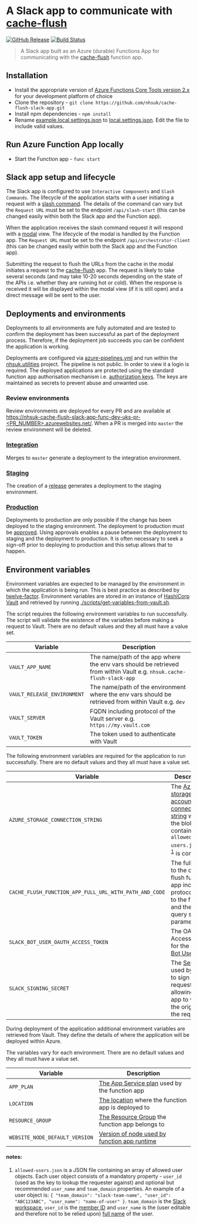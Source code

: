 # A Slack app to communicate with [cache-flush](https://github.com/nhsuk/cache-flush)

[![GitHub Release](https://img.shields.io/github/release/nhsuk/cache-flush-slack-app.svg)](https://github.com/nhsuk/cache-flush-slack-app/releases/latest/)
[![Build Status](https://dev.azure.com/nhsuk/nhsuk.utilities/_apis/build/status/nhsuk.cache-flush-slack-app?branchName=master)](https://dev.azure.com/nhsuk/nhsuk.utilities/_build/latest?definitionId=333&branchName=master)

> A Slack app built as an Azure (durable) Functions App for communicating with
> the [cache-flush](https://github.com/nhsuk/cache-flush) function app.

## Installation

* Install the appropriate version of
  [Azure Functions Core Tools version 2.x](https://docs.microsoft.com/en-us/azure/azure-functions/functions-run-local#install-the-azure-functions-core-tools)
  for your development platform of choice
* Clone the repository - `git clone https://github.com/nhsuk/cache-flush-slack-app.git`
* Install npm dependencies - `npm install`
* Rename [example.local.settings.json](example.local.settings.json) to
  [local.settings.json](local.settings.json). Edit the file to include valid
  values.

## Run Azure Function App locally

* Start the Function app - `func start`

## Slack app setup and lifecycle

The Slack app is configured to use `Interactive Components` and `Slash
Commands`. The lifecycle of the application starts with a user initiating a
request with a
[slash command](https://api.slack.com/interactivity/slash-commands). The
details of the command can vary but the `Request URL` must be set to the
endpoint `/api/slash-start` (this can be changed easily within both the Slack
app and the Function app).

When the application receives the slash command request it will respond with a
[modal](https://api.slack.com/surfaces/modals) view. The lifecycle of the modal
is handled by the Function app. The `Request URL` must be set to the endpoint
`/api/orchestrator-client` (this can be changed easily within both the Slack
app and the Function app).

Submitting the request to flush the URLs from the cache in the modal initiates
a request to the [cache-flush](https://github.com/nhsuk/cache-flush) app. The
request is likely to take several seconds (and may take 10-20 seconds depending
on the state of the APIs i.e. whether they are running hot or cold). When the
response is received it will be displayed within the modal view (if it is still
open) and a direct message will be sent to the user.


## Deployments and environments

Deployments to all environments are fully automated and are tested to confirm
the deployment has been successful as part of the deployment process.
Therefore, if the deployment job succeeds you can be confident the application
is working.

Deployments are configured via [azure-pipelines.yml](./azure-pipelines.yml) and
run within the
[nhsuk.utilities](https://dev.azure.com/nhsuk/nhsuk.utilities/_build?definitionId=323)
project. The pipeline is not public. In order to view it a login is required.
The deployed applications are protected using the standard function app
authorisation mechanism i.e.
[authorization keys](https://docs.microsoft.com/en-us/azure/azure-functions/functions-bindings-http-webhook#authorization-keys).
The keys are maintained as secrets to prevent abuse and unwanted use.

### Review environments
Review environments are deployed for every PR and are available at
[https://nhsuk-cache-flush-slack-app-func-dev-uks-pr-<PR_NUMBER>.azurewebsites.net/](https://nhsuk-cache-flush-slack-app-func-dev-uks-pr-XXX.azurewebsites.net/).
When a PR is merged into `master` the review environment will be deleted.

### [Integration](https://nhsuk-cache-flush-slack-app-func-int-uks.azurewebsites.net/)
Merges to `master` generate a deployment to the integration environment.

### [Staging](https://nhsuk-cache-flush-slack-app-func-stag-uks.azurewebsites.net/)
The creation of a [release](https://github.com/nhsuk/cache-flush-slack-app/releases)
generates a deployment to the staging environment.

### [Production](https://nhsuk-cache-flush-slack-app-func-prod-uks.azurewebsites.net/)
Deployments to production are only possible if the change has been deployed to
the staging environment. The deployment to production must be
[approved](https://docs.microsoft.com/en-us/azure/devops/pipelines/process/approvals?view=azure-devops#approvals).
Using approvals enables a pause between the deployment to staging and the
deployment to production. It is often necessary to seek a sign-off prior to
deploying to production and this setup allows that to happen.

## Environment variables

Environment variables are expected to be managed by the environment in which
the application is being run. This is best practice as described by
[twelve-factor](https://12factor.net/config). Environment variables are stored
in an instance of [HashiCorp Vault](https://www.vaultproject.io/) and retrieved
by running
[./scripts/get-variables-from-vault.sh](./scripts/get-variables-from-vault.sh).

The script requires the following environment variables to run successfully.
The script will validate the existence of the variables before making a request
to Vault.
There are no default values and they all must have a value set.

| Variable                    | Description                                                                                                          |
| --------                    | -----------                                                                                                          |
| `VAULT_APP_NAME`            | The name/path of the app where the env vars should be retrieved from within Vault e.g. `nhsuk.cache-flush-slack-app` |
| `VAULT_RELEASE_ENVIRONMENT` | The name/path of the environment where the env vars should be retrieved from within Vault e.g. `dev`                 |
| `VAULT_SERVER`              | FQDN including protocol of the Vault server e.g. `https://my.vault.com`                                              |
| `VAULT_TOKEN`               | The token used to authenticate with Vault                                                                            |

The following environment variables are required for the application to run
successfully.
There are no default values and they all must have a value set.

| Variable                                               | Description                                                                                                                                                                       |
| --------                                               | -----------                                                                                                                                                                       |
| `AZURE_STORAGE_CONNECTION_STRING`                      | The [Azure storage account connection string](https://docs.microsoft.com/en-us/azure/storage/common/storage-configure-connection-string) where the blob containing `allowed-users.json`<sup>[note 1](#notes)</sup> is contained                                                                          |
| `CACHE_FLUSH_FUNCTION_APP_FULL_URL_WITH_PATH_AND_CODE` | The full URL to the cache flush function app including protocol, path to the function and the code query string parameter                                                         |
| `SLACK_BOT_USER_OAUTH_ACCESS_TOKEN`                    | The OAuth Access Token for the app's [Bot User](https://api.slack.com/docs/token-types#bot)                                                                                       |
| `SLACK_SIGNING_SECRET`                                 | The [Secret](https://api.slack.com/docs/verifying-requests-from-slack#app_management_updates) used by Slack to sign requests allowing the app to verify the origin of the request |

During deployment of the application additional environment variables are
retrieved from Vault. They define the details of where the application will be
deployed within Azure.

The variables vary for each environment.
There are no default values and they all must have a value set.

| Variable                       | Description                                                                                                                                                |
| --------                       | -----------                                                                                                                                                |
| `APP_PLAN`                     | [The App Service plan](https://docs.microsoft.com/en-us/azure/app-service/overview-hosting-plans) used by the function app                                 |
| `LOCATION`                     | [The location](https://azure.microsoft.com/en-us/global-infrastructure/locations/) where the function app is deployed to                                   |
| `RESOURCE_GROUP`               | [The Resource Group](https://docs.microsoft.com/en-us/azure/azure-resource-manager/resource-group-overview#resource-groups) the function app belongs to    |
| `WEBSITE_NODE_DEFAULT_VERSION` | [Version of node used by function app runtime](https://docs.microsoft.com/en-us/azure/azure-functions/functions-app-settings#website_node_default_version) |

#### notes:
1. `allowed-users.json` is a JSON file containing an array of allowed user
objects. Each user object consists of a mandatory property - `user_id` (used as
the key to lookup the requester against) and optional but recommended
`user_name` and `team_domain` properties. An example of a user object is:
`{ "team_domain": "slack-team-name", "user_id": "ABC123ABC", "user_name": "name-of-user" }`.
`team_domain` is the
[Slack workspace](https://slack.com/intl/en-gb/help/articles/115004071768-What-is-Slack-),
`user_id` is the
[member ID](https://api.slack.com/messaging/composing/formatting#mentioning-users)
and `user_name` is the (user editable and therefore not to be relied upon)
[full name](https://slack.com/intl/en-gb/help/articles/216360827-Change-your-display-name)
of the user.
